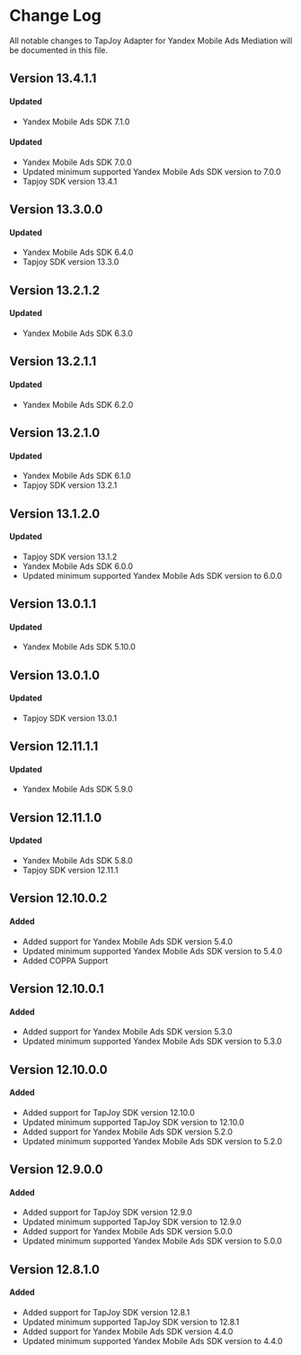 # Change Log
All notable changes to TapJoy Adapter for Yandex Mobile Ads Mediation will be documented in this file.

## Version 13.4.1.1

#### Updated
* Yandex Mobile Ads SDK 7.1.0

#### Updated
* Yandex Mobile Ads SDK 7.0.0
* Updated minimum supported Yandex Mobile Ads SDK version to 7.0.0
* Tapjoy SDK version 13.4.1

## Version 13.3.0.0

#### Updated
* Yandex Mobile Ads SDK 6.4.0
* Tapjoy SDK version 13.3.0

## Version 13.2.1.2

#### Updated
* Yandex Mobile Ads SDK 6.3.0

## Version 13.2.1.1

#### Updated
* Yandex Mobile Ads SDK 6.2.0

## Version 13.2.1.0

#### Updated
* Yandex Mobile Ads SDK 6.1.0
* Tapjoy SDK version 13.2.1

## Version 13.1.2.0

#### Updated
* Tapjoy SDK version 13.1.2
* Yandex Mobile Ads SDK 6.0.0
* Updated minimum supported Yandex Mobile Ads SDK version to 6.0.0

## Version 13.0.1.1

#### Updated
* Yandex Mobile Ads SDK 5.10.0

## Version 13.0.1.0

#### Updated
* Tapjoy SDK version 13.0.1

## Version 12.11.1.1

#### Updated
* Yandex Mobile Ads SDK 5.9.0

## Version 12.11.1.0

#### Updated
* Yandex Mobile Ads SDK 5.8.0
* Tapjoy SDK version 12.11.1

## Version 12.10.0.2

#### Added
* Added support for Yandex Mobile Ads SDK version 5.4.0
* Updated minimum supported Yandex Mobile Ads SDK version to 5.4.0
* Added COPPA Support

## Version 12.10.0.1

#### Added
* Added support for Yandex Mobile Ads SDK version 5.3.0
* Updated minimum supported Yandex Mobile Ads SDK version to 5.3.0

## Version 12.10.0.0

#### Added
* Added support for TapJoy SDK version 12.10.0
* Updated minimum supported TapJoy SDK version to 12.10.0
* Added support for Yandex Mobile Ads SDK version 5.2.0
* Updated minimum supported Yandex Mobile Ads SDK version to 5.2.0

## Version 12.9.0.0

#### Added
* Added support for TapJoy SDK version 12.9.0
* Updated minimum supported TapJoy SDK version to 12.9.0
* Added support for Yandex Mobile Ads SDK version 5.0.0
* Updated minimum supported Yandex Mobile Ads SDK version to 5.0.0

## Version 12.8.1.0

#### Added
* Added support for TapJoy SDK version 12.8.1
* Updated minimum supported TapJoy SDK version to 12.8.1
* Added support for Yandex Mobile Ads SDK version 4.4.0
* Updated minimum supported Yandex Mobile Ads SDK version to 4.4.0
